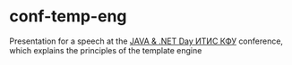 # conf-temp-eng

Presentation for a speech at the [JAVA & .NET Day ИТИС КФУ](https://kfu.events/) conference, which explains the principles of the template engine 
